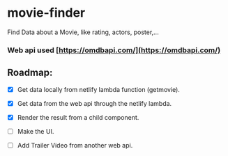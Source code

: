 # movie-finder
Find Data about a Movie, like rating, actors, poster,...

### Web api used [https://omdbapi.com/](https://omdbapi.com/)

## Roadmap:
- [x] Get data locally from netlify lambda function (getmovie).
- [x] Get data from the web api through the netlify lambda.
- [x] Render the result from a child component.
- [ ] Make the UI.
- [ ] Add Trailer Video from another web api.

